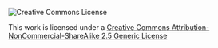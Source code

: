 ![Creative Commons License](https://i.creativecommons.org/l/by-nc-sa/2.5/88x31.png)

This work is licensed under a [Creative Commons Attribution-NonCommercial-ShareAlike 2.5 Generic License](http://creativecommons.org/licenses/by-nc-sa/2.5/)

